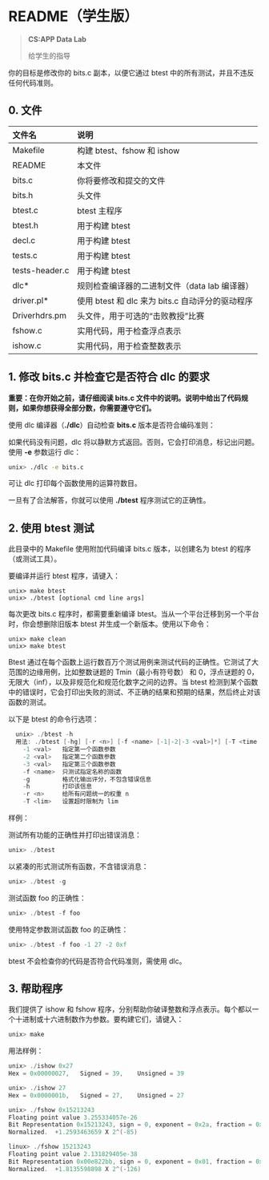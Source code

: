 # README（学生版）

> **CS:APP Data Lab**
>
> 给学生的指导

你的目标是修改你的 bits.c 副本，以便它通过 btest 中的所有测试，并且不违反任何代码准则。

## 0. 文件

| 文件名 | 说明 |
| :--- | :--- |
| Makefile | 构建 btest、fshow 和 ishow |
| README | 本文件 |
| bits.c | 你将要修改和提交的文件 |
| bits.h | 头文件 |
| btest.c | btest 主程序 |
| btest.h | 用于构建 btest |
| decl.c | 用于构建 btest |
| tests.c | 用于构建 btest |
| tests-header.c | 用于构建 btest |
| dlc\* | 规则检查编译器的二进制文件（data lab 编译器） |
| driver.pl\* | 使用 btest 和 dlc 来为 bits.c 自动评分的驱动程序 |
| Driverhdrs.pm | 头文件，用于可选的“击败教授”比赛 |
| fshow.c | 实用代码，用于检查浮点表示 |
| ishow.c | 实用代码，用于检查整数表示 |

## 1. 修改 bits.c 并检查它是否符合 dlc **的要求**

**重要：在你开始之前，请仔细阅读 bits.c 文件中的说明。说明中给出了代码规则，如果你想获得全部分数，你需要遵守它们。**

使用 dlc 编译器（**./dlc**）自动检查 **bits.c** 版本是否符合编码准则：

如果代码没有问题，dlc 将以静默方式返回。否则，它会打印消息，标记出问题。使用 **-e** 参数运行 dlc：

```bash
unix> ./dlc -e bits.c
```

可让 dlc 打印每个函数使用的运算符数目。

一旦有了合法解答，你就可以使用 **./btest** 程序测试它的正确性。

## 2. 使用 btest 测试

此目录中的 Makefile 使用附加代码编译 bits.c 版本，以创建名为 btest 的程序（或测试工具）。

要编译并运行 btest 程序，请键入：

```text
unix> make btest
unix> ./btest [optional cmd line args]
```

每次更改 bits.c 程序时，都需要重新编译 btest。当从一个平台迁移到另一个平台时，你会想删除旧版本 btest 并生成一个新版本。使用以下命令：

```text
unix> make clean
unix> make btest
```

Btest 通过在每个函数上运行数百万个测试用例来测试代码的正确性。它测试了大范围的边缘用例，比如整数谜题的 Tmin（最小有符号数） 和 0，浮点谜题的 0，无限大（inf），以及非规范化和规范化数字之间的边界。当 btest 检测到某个函数中的错误时，它会打印出失败的测试、不正确的结果和预期的结果，然后终止对该函数的测试。

以下是 btest 的命令行选项：

```c
  unix> ./btest -h
  用法: ./btest [-hg] [-r <n>] [-f <name> [-1|-2|-3 <val>]*] [-T <time limit>]
    -1 <val>   指定第一个函数参数
    -2 <val>   指定第二个函数参数
    -3 <val>   指定第三个函数参数
    -f <name>  只测试指定名称的函数
    -g         格式化输出评分，不包含错误信息
    -h         打印该信息
    -r <n>     给所有问题统一的权重 n
    -T <lim>   设置超时限制为 lim
```

样例：

测试所有功能的正确性并打印出错误消息：

```c
unix> ./btest
```

以紧凑的形式测试所有函数，不含错误消息：

```c
unix> ./btest -g
```

测试函数 foo 的正确性：

```c
unix> ./btest -f foo
```

使用特定参数测试函数 foo 的正确性：

```c
unix> ./btest -f foo -1 27 -2 0xf
```

btest 不会检查你的代码是否符合代码准则，需使用 dlc。

## 3. 帮助程序

我们提供了 ishow 和 fshow 程序，分别帮助你破译整数和浮点表示。每个都以一个十进制或十六进制数作为参数。要构建它们，请键入：

```c
unix> make
```

用法样例：

```c
unix> ./ishow 0x27
Hex = 0x00000027,   Signed = 39,    Unsigned = 39

unix> ./ishow 27
Hex = 0x0000001b,   Signed = 27,    Unsigned = 27

unix> ./fshow 0x15213243
Floating point value 3.255334057e-26
Bit Representation 0x15213243, sign = 0, exponent = 0x2a, fraction = 0x213243
Normalized.  +1.2593463659 X 2^(-85)

linux> ./fshow 15213243
Floating point value 2.131829405e-38
Bit Representation 0x00e822bb, sign = 0, exponent = 0x01, fraction = 0x6822bb
Normalized.  +1.8135598898 X 2^(-126)
```

